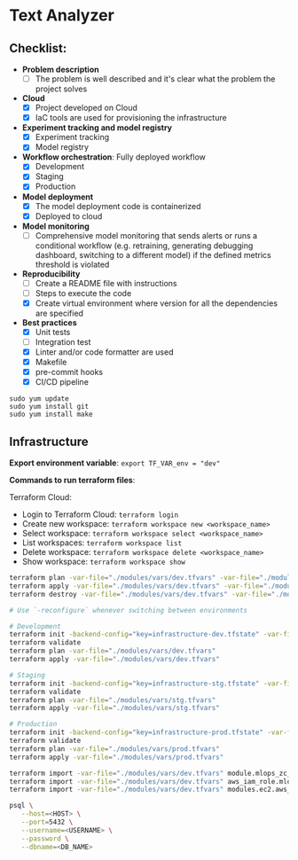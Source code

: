 # Text Analyzer

## Checklist:

* **Problem description**
  * [ ] The problem is well described and it's clear what the problem the project solves
* **Cloud**
  * [x] Project developed on Cloud
  * [x] IaC tools are used for provisioning the infrastructure
* **Experiment tracking and model registry**
  * [x] Experiment tracking
  * [x] Model registry
* **Workflow orchestration**: Fully deployed workflow
  * [x] Development
  * [x] Staging
  * [x] Production
* **Model deployment**
  * [x] The model deployment code is containerized
  * [x] Deployed to cloud
* **Model monitoring**
  * [ ] Comprehensive model monitoring that sends alerts or runs a conditional workflow (e.g. retraining, generating debugging dashboard, switching to a different model) if the defined metrics threshold is violated
* **Reproducibility**
  * [ ] Create a README file with instructions
  * [ ] Steps to execute the code
  * [x] Create virtual environment where version for all the dependencies are specified
* **Best practices**
  * [x] Unit tests
  * [ ] Integration test
  * [x] Linter and/or code formatter are used
  * [x] Makefile
  * [x] pre-commit hooks
  * [x] CI/CD pipeline

```
sudo yum update
sudo yum install git
sudo yum install make
```

## Infrastructure

**Export environment variable**: `export TF_VAR_env = "dev"`

**Commands to run terraform files**:

Terraform Cloud:

* Login to Terraform Cloud: `terraform login`
* Create new workspace: `terraform workspace new <workspace_name>`
* Select workspace: `terraform workspace select <workspace_name>`
* List workspaces: `terraform workspace list`
* Delete workspace: `terraform workspace delete <workspace_name>`
* Show workspace: `terraform workspace show`

```bash
terraform plan -var-file="./modules/vars/dev.tfvars" -var-file="./modules/vars/secrets.tfvars"
terraform apply -var-file="./modules/vars/dev.tfvars" -var-file="./modules/vars/secrets.tfvars"
terraform destroy -var-file="./modules/vars/dev.tfvars" -var-file="./modules/vars/secrets.tfvars"
```


```bash
# Use `-reconfigure` whenever switching between environments

# Development
terraform init -backend-config="key=infrastructure-dev.tfstate" -var-file="./modules/vars/dev.tfvars"
terraform validate
terraform plan -var-file="./modules/vars/dev.tfvars"
terraform apply -var-file="./modules/vars/dev.tfvars"

# Staging
terraform init -backend-config="key=infrastructure-stg.tfstate" -var-file="./modules/vars/stg.tfvars"
terraform validate
terraform plan -var-file="./modules/vars/stg.tfvars"
terraform apply -var-file="./modules/vars/stg.tfvars"

# Production
terraform init -backend-config="key=infrastructure-prod.tfstate" -var-file="./modules/vars/prod.tfvars"
terraform validate
terraform plan -var-file="./modules/vars/prod.tfvars"
terraform apply -var-file="./modules/vars/prod.tfvars"

terraform import -var-file="./modules/vars/dev.tfvars" module.mlops_zc_ta_ec2_role.aws_iam_role.mlops_zc_text_analyzer mlops-zc-text-analyzer
terraform import -var-file="./modules/vars/dev.tfvars" aws_iam_role.mlops_zc_text_analyzer mlops-zc-text-analyzer
terraform import -var-file="./modules/vars/dev.tfvars" modules.ec2.aws_iam_role.mlops_zc_text_analyzer mlops-zc-text-analyzer
```


```bash
psql \
   --host=<HOST> \
   --port=5432 \
   --username=<USERNAME> \
   --password \
   --dbname=<DB_NAME>
```

